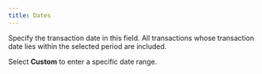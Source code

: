 ```yaml
---
title: Dates
---
```



Specify the transaction date in this field. All transactions whose transaction date lies within the selected period are included.


Select **Custom** to enter a specific date range.
